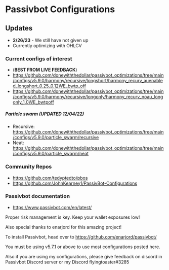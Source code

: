 # Passivbot Configurations
## Updates
  * **2/26/23** - We still have not given up
  * Currently optimizing with OHLCV
### Current configs of interest
* (**BEST FROM LIVE FEEDBACK**) 
* https://github.com/donewiththedollar/passivbot_optimizations/tree/main/configs/v5.9.0/harmony/recursive/longshort/harmony_recurv_auenabled_longshort_0.25_0.12WE_bwtp_off
* https://github.com/donewiththedollar/passivbot_optimizations/tree/main/configs/v5.9.0/harmony/recursive/longonly/harmony_recurv_noau_longonly_1.0WE_bwtpoff

##### Particle swarm (**UPDATED 12/04/22**)
  * Recursive: https://github.com/donewiththedollar/passivbot_optimizations/tree/main/configs/v5.9.0/particle_swarm/recursive
  * Neat: https://github.com/donewiththedollar/passivbot_optimizations/tree/main/configs/v5.9.0/particle_swarm/neat
  
### Community Repos
  * https://github.com/tedyptedto/pbos
  * https://github.com/JohnKearney1/PassivBot-Configurations
### Passivbot documentation
  * https://www.passivbot.com/en/latest/
  

Proper risk management is key. Keep your wallet exposures low!

Also special thanks to enarjord for this amazing project!

To install Passivbot, head over to https://github.com/enarjord/passivbot/

You must be using v5.7.1 or above to use most configurations posted here.

Also if you are using my configurations, please give feedback on discord in Passivbot Discord server or my Discord flyingtoaster#3285
